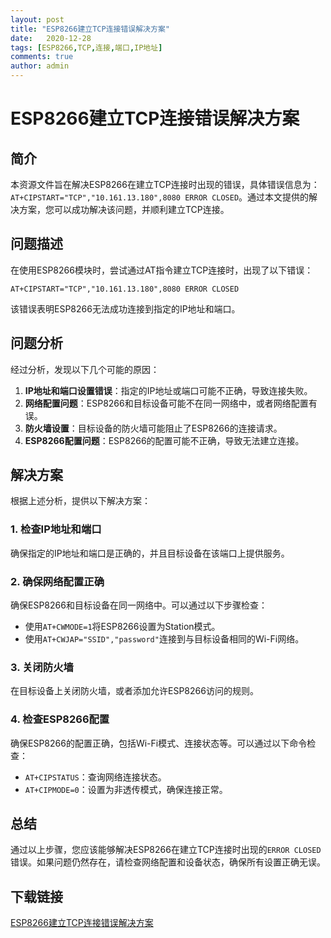 ```yaml
---
layout: post
title: "ESP8266建立TCP连接错误解决方案"
date:   2020-12-28
tags: [ESP8266,TCP,连接,端口,IP地址]
comments: true
author: admin
---
```

# ESP8266建立TCP连接错误解决方案

## 简介
本资源文件旨在解决ESP8266在建立TCP连接时出现的错误，具体错误信息为：`AT+CIPSTART="TCP","10.161.13.180",8080 ERROR CLOSED`。通过本文提供的解决方案，您可以成功解决该问题，并顺利建立TCP连接。

## 问题描述
在使用ESP8266模块时，尝试通过AT指令建立TCP连接时，出现了以下错误：
```
AT+CIPSTART="TCP","10.161.13.180",8080 ERROR CLOSED
```
该错误表明ESP8266无法成功连接到指定的IP地址和端口。

## 问题分析
经过分析，发现以下几个可能的原因：
1. **IP地址和端口设置错误**：指定的IP地址或端口可能不正确，导致连接失败。
2. **网络配置问题**：ESP8266和目标设备可能不在同一网络中，或者网络配置有误。
3. **防火墙设置**：目标设备的防火墙可能阻止了ESP8266的连接请求。
4. **ESP8266配置问题**：ESP8266的配置可能不正确，导致无法建立连接。

## 解决方案
根据上述分析，提供以下解决方案：

### 1. 检查IP地址和端口
确保指定的IP地址和端口是正确的，并且目标设备在该端口上提供服务。

### 2. 确保网络配置正确
确保ESP8266和目标设备在同一网络中。可以通过以下步骤检查：
- 使用`AT+CWMODE=1`将ESP8266设置为Station模式。
- 使用`AT+CWJAP="SSID","password"`连接到与目标设备相同的Wi-Fi网络。

### 3. 关闭防火墙
在目标设备上关闭防火墙，或者添加允许ESP8266访问的规则。

### 4. 检查ESP8266配置
确保ESP8266的配置正确，包括Wi-Fi模式、连接状态等。可以通过以下命令检查：
- `AT+CIPSTATUS`：查询网络连接状态。
- `AT+CIPMODE=0`：设置为非透传模式，确保连接正常。

## 总结
通过以上步骤，您应该能够解决ESP8266在建立TCP连接时出现的`ERROR CLOSED`错误。如果问题仍然存在，请检查网络配置和设备状态，确保所有设置正确无误。

## 下载链接

[ESP8266建立TCP连接错误解决方案](https://pan.quark.cn/s/aa02bd3111cd)